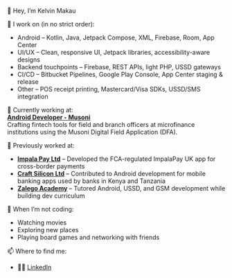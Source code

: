 👋 Hey, I’m Kelvin Makau  

🧰 I work on (in no strict order):

- Android – Kotlin, Java, Jetpack Compose, XML, Firebase, Room, App Center
- UI/UX – Clean, responsive UI, Jetpack libraries, accessibility-aware designs
- Backend touchpoints – Firebase, REST APIs, light PHP, USSD gateways
- CI/CD – Bitbucket Pipelines, Google Play Console, App Center staging & release
- Other – POS receipt printing, Mastercard/Visa SDKs, USSD/SMS integration

💼 Currently working at:  
**[Android Developer - Musoni](https://musonisystem.com/)**  
Crafting fintech tools for field and branch officers at microfinance institutions using the Musoni Digital Field Application (DFA).

💼 Previously worked at:

- **[Impala Pay Ltd](https://www.impalapay.com/)** – Developed the FCA-regulated ImpalaPay UK app for cross-border payments  
- **[Craft Silicon Ltd](https://www.craftsilicon.com/)** – Contributed to Android development for mobile banking apps used by banks in Kenya and Tanzania  
- **[Zalego Academy](https://zalegoacademy.ac.ke/)** – Tutored Android, USSD, and GSM development while building dev curriculum  

🎯 When I’m not coding:

- Watching movies
- Exploring new places
- Playing board games and networking with friends

📫 Where to find me:  
- 👨‍💼 [LinkedIn](https://www.linkedin.com/in/kelvin-makau-developer/)  
